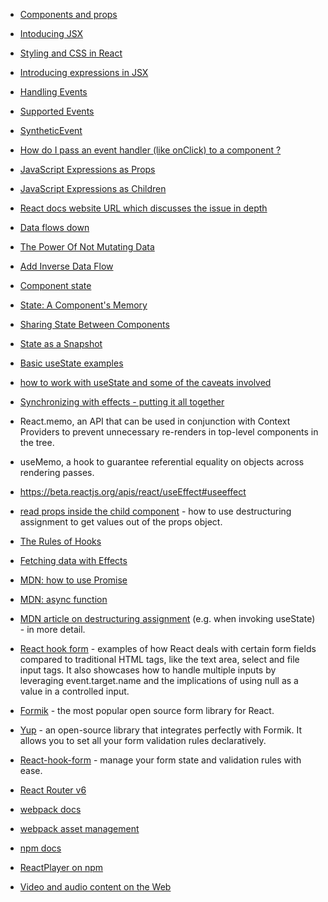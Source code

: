 * [Components and props](https://reactjs.org/docs/components-and-props.html)
* [Intoducing JSX](https://reactjs.org/docs/introducing-jsx.html)
* [Styling and CSS in React](https://reactjs.org/docs/faq-styling.html)
* [Introducing expressions in JSX](https://reactjs.org/docs/introducing-jsx.html#embedding-expressions-in-jsx)

* [Handling Events](https://reactjs.org/docs/handling-events.html#gatsby-focus-wrapper)
* [Supported Events](https://reactjs.org/docs/events.html#supported-events)
* [SyntheticEvent](https://reactjs.org/docs/events.html#gatsby-focus-wrapper)
* [How do I pass an event handler (like onClick) to a component ?](https://reactjs.org/docs/faq-functions.html#how-do-i-pass-an-event-handler-like-onclick-to-a-component)
* [JavaScript Expressions as Props](https://reactjs.org/docs/jsx-in-depth.html#javascript-expressions-as-props)
* [JavaScript Expressions as Children](https://reactjs.org/docs/jsx-in-depth.html#javascript-expressions-as-children)

* [React docs website URL which discusses the issue in depth](https://reactjs.org/blog/2018/03/27/update-on-async-rendering.html)
* [Data flows down](https://reactjs.org/docs/state-and-lifecycle.html#the-data-flows-down)
* [The Power Of Not Mutating Data](https://reactjs.org/docs/optimizing-performance.html#the-power-of-not-mutating-data)
* [Add Inverse Data Flow](https://reactjs.org/docs/thinking-in-react.html#step-5-add-inverse-data-flow)
* [Component state](https://reactjs.org/docs/faq-state.html)
* [State: A Component's Memory](https://beta.reactjs.org/learn/state-a-components-memory)
* [Sharing State Between Components](https://beta.reactjs.org/learn/sharing-state-between-components)
* [State as a Snapshot](https://beta.reactjs.org/learn/state-as-a-snapshot)
* [Basic useState examples](https://beta.reactjs.org/apis/usestate#examples-basic)
* [how to work with useState and some of the caveats involved](https://beta.reactjs.org/apis/react/useState#usestate)
* [Synchronizing with effects - putting it all together](https://beta.reactjs.org/learn/synchronizing-with-effects#putting-it-all-together)
* React.memo, an API that can be used in conjunction with Context Providers to prevent unnecessary re-renders in top-level components in the tree.
* useMemo, a hook to guarantee referential equality on objects across rendering passes.
* https://beta.reactjs.org/apis/react/useEffect#useeffect
* [read props inside the child component](https://beta.reactjs.org/learn/passing-props-to-a-component#step-2-read-props-inside-the-child-component) - how to use destructuring assignment to get values out of the props object.
* [The Rules of Hooks](https://reactjs.org/docs/hooks-rules.html)
* [Fetching data with Effects](https://beta.reactjs.org/apis/react/useEffect#fetching-data-with-effects)

* [MDN: how to use Promise](https://developer.mozilla.org/en-US/docs/Learn/JavaScript/Asynchronous/Promises)
* [MDN: async function](https://developer.mozilla.org/en-US/docs/Web/JavaScript/Reference/Statements/async_function)
* [MDN article on destructuring assignment](https://developer.mozilla.org/en-US/docs/Web/JavaScript/Reference/Operators/Destructuring_assignment)
(e.g. when invoking useState) - in more detail.


* [React hook form](https://github.com/react-hook-form/react-hook-form) - examples of how React deals with certain form fields compared to traditional HTML tags, like the text area, select and file input tags. It also showcases how to handle multiple inputs by leveraging event.target.name and the implications of using null as a value in a controlled input.

* [Formik](https://formik.org/) - the most popular open source form library for React.
* [Yup](https://github.com/jquense/yup) - an open-source library that integrates perfectly with Formik. It allows you to set all your form validation rules declaratively.
* [React-hook-form](https://github.com/react-hook-form/react-hook-form) - manage your form state and validation rules with ease.
* [React Router v6](https://reactrouter.com/)
* [webpack docs](https://webpack.js.org/guides/getting-started/)
* [webpack asset management](https://webpack.js.org/guides/asset-management/)
* [npm docs](https://docs.npmjs.com/)
* [ReactPlayer on npm](https://www.npmjs.com/package/react-player)
* [Video and audio content on the Web](https://developer.mozilla.org/en-US/docs/Learn/HTML/Multimedia_and_embedding/Video_and_audio_content)
